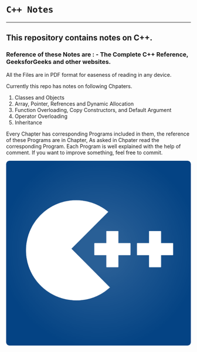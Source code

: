 # **`C++ Notes`**
---
## This repository contains notes on C++.
### Reference of these Notes are : - The Complete C++ Reference, GeeksforGeeks and other websites.

All the Files are in PDF format for easeness of reading in any device.

Currently this repo has notes on following Chpaters.

1. Classes and Objects
1. Array, Pointer, Refrences and Dynamic Allocation
1. Function Overloading, Copy Constructors, and Default Argument
1. Operator Overloading
1. Inheritance

Every Chapter has corresponding Programs included in them, the reference of these Programs are in Chapter, As asked in Chpater read the corresponding Program.
Each Program is well explained with the help of comment.
If you want to improve something, feel free to commit.

<!-- C++ Image -->
![C++](https://github.com/kushagra414/Notes/blob/master/C%2B%2B%20notes/c%2B%2B.png)
